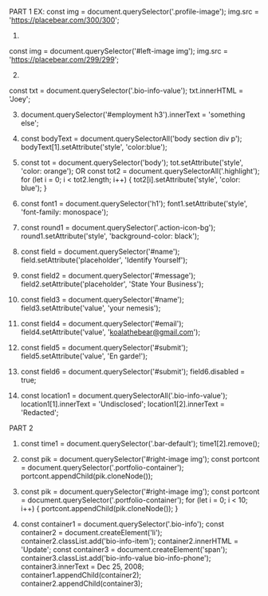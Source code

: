 PART 1
EX:
const img = document.querySelector('.profile-image');
img.src = 'https://placebear.com/300/300';

1.
const img = document.querySelector('#left-image img');
img.src = 'https://placebear.com/299/299';

2.
const txt = document.querySelector('.bio-info-value');
txt.innerHTML = 'Joey';

3. document.querySelector('#employment h3').innerText = 'something else';

4. const bodyText = document.querySelectorAll('body section div p');
bodyText[1].setAttribute('style', 'color:blue');

5. const tot = document.querySelector('body');
tot.setAttribute('style', 'color: orange');
OR
const tot2 = document.querySelectorAll('.highlight');
for (let i = 0; i < tot2.length; i++) {
  tot2[i].setAttribute('style', 'color: blue');
}

6. const font1 = document.querySelector('h1');
font1.setAttribute('style', 'font-family: monospace');

7. const round1 = document.querySelector('.action-icon-bg');
round1.setAttribute('style', 'background-color: black');

8. const field = document.querySelector('#name');
field.setAttribute('placeholder', 'Identify Yourself');

9. const field2 = document.querySelector('#message');
field2.setAttribute('placeholder', 'State Your Business');

10. const field3 = document.querySelector('#name');
field3.setAttribute('value', 'your nemesis');

11. const field4 = document.querySelector('#email');
field4.setAttribute('value', 'koalathebear@gmail.com');

12. const field5 = document.querySelector('#submit');
field5.setAttribute('value', 'En garde!');

13. const field6 = document.querySelector('#submit');
field6.disabled = true;

14. const location1 = document.querySelectorAll('.bio-info-value');
location1[1].innerText = 'Undisclosed';
location1[2].innerText = 'Redacted';

PART 2
1. const time1 = document.querySelector('.bar-default');
time1[2].remove();

1. const pik = document.querySelector('#right-image img');
const portcont = document.querySelector('.portfolio-container');
portcont.appendChild(pik.cloneNode());

2. const pik = document.querySelector('#right-image img');
const portcont = document.querySelector('.portfolio-container');
for (let i = 0; i < 10; i++) {
  portcont.appendChild(pik.cloneNode());
}

3. const container1 = document.querySelector('.bio-info');
const container2 = document.createElement('li');
container2.classList.add('bio-info-item');
container2.innerHTML = '<span class="bio-info-title">Update</span>';
const container3 = document.createElement('span');
container3.classList.add('bio-info-value bio-info-phone');
container3.innerText = Dec 25, 2008;
container1.appendChild(container2);
container2.appendChild(container3);

